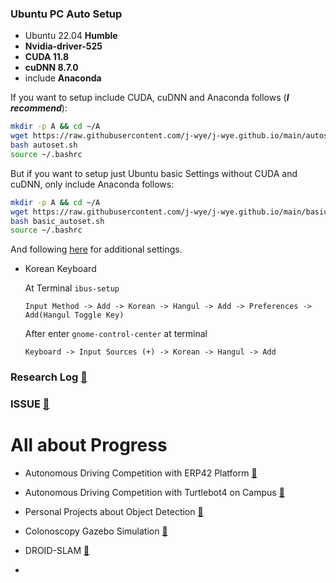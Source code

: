 ### Ubuntu PC Auto Setup
- Ubuntu 22.04 **Humble**
- **Nvidia-driver-525**
- **CUDA 11.8**
- **cuDNN 8.7.0**
- include **Anaconda**

If you want to setup include CUDA, cuDNN and Anaconda follows (***I recommend***):
```bash
mkdir -p A && cd ~/A
wget https://raw.githubusercontent.com/j-wye/j-wye.github.io/main/autoset.sh
bash autoset.sh
source ~/.bashrc
```

But if you want to setup just Ubuntu basic Settings without CUDA and cuDNN, only include Anaconda follows:
```bash
mkdir -p A && cd ~/A
wget https://raw.githubusercontent.com/j-wye/j-wye.github.io/main/basic_autoset.sh
bash basic_autoset.sh
source ~/.bashrc
```
And following [here](./settings.md) for additional settings.

- Korean Keyboard

    At Terminal `ibus-setup`
    ```
    Input Method -> Add -> Korean -> Hangul -> Add -> Preferences -> Add(Hangul Toggle Key)
    ```
    After enter `gnome-control-center` at terminal
    ```
    Keyboard -> Input Sources (+) -> Korean -> Hangul -> Add
    ```

### Research Log [🔗](./research_log/README.md)

### ISSUE [🔗](./issue/READEME.md)

# All about Progress
- Autonomous Driving Competition with ERP42 Platform [🔗](https://github.com/j-wye/erp42_drive)

- Autonomous Driving Competition with Turtlebot4 on Campus [🔗](https://github.com/j-wye/tb_project)

- Personal Projects about Object Detection [🔗](https://github.com/j-wye/Personal_Projects)

- Colonoscopy Gazebo Simulation [🔗](https://github.com/j-wye/endoscope_project)

- DROID-SLAM [🔗](https://github.com/j-wye/droid_slam)

- 